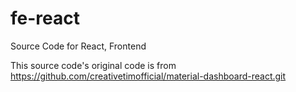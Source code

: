 # fe-react

Source Code for React, Frontend

This source code's original code is from https://github.com/creativetimofficial/material-dashboard-react.git

##
